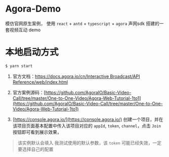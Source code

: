 # Agora-Demo
模仿官网原生案例， 使用 `react` + `antd` + `typescript` + `agora` 声网sdk 搭建的一套视频互动 demo

# 本地启动方式
```bash
$ yarn start
```


1. 官方文档：[https://docs.agora.io/cn/Interactive Broadcast/API Reference/web/index.html](https://docs.agora.io/cn/Interactive%20Broadcast/API%20Reference/web/index.html)

2. 官方案例源码：[https://github.com/AgoraIO/Basic-Video-Call/tree/master/One-to-One-Video/Agora-Web-Tutorial-1to1](https://github.com/AgoraIO/Basic-Video-Call/tree/master/One-to-One-Video/Agora-Web-Tutorial-1to1)

3. [https://console.agora.io/](https://console.agora.io/) 创建一个项目，并在该项目页面基本配置中传入该项目对应的 `appId`, `token`, `channel`，点击 `Join` 按钮即可看到展示效果，

> 该实例默认会填入 我测试使用的默认参数，该 `token` 可能已经失效，一定要选择自己的配置